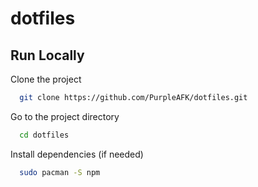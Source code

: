 # dotfiles

## Run Locally

Clone the project

```bash
  git clone https://github.com/PurpleAFK/dotfiles.git
```

Go to the project directory

```bash
  cd dotfiles
```

Install dependencies (if needed)

```bash
  sudo pacman -S npm
```
